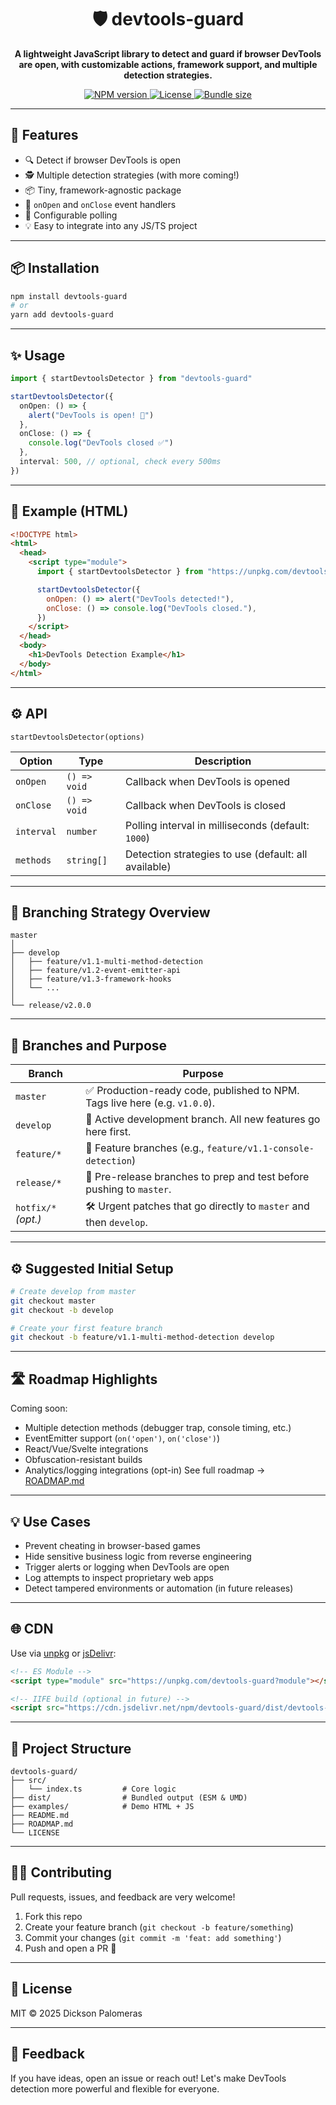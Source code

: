 <h1 align="center">🛡️ devtools-guard</h1>

<p align="center">
  <b>A lightweight JavaScript library to detect and guard if browser DevTools are open, with customizable actions, framework support, and multiple detection strategies.</b>
</p>

<p align="center">
  <a href="https://www.npmjs.com/package/devtools-guard">
    <img alt="NPM version" src="https://img.shields.io/npm/v/devtools-guard.svg">
  </a>
  <a href="https://github.com/DicksonPaL21/devtools-guard/blob/master/LICENSE">
    <img alt="License" src="https://img.shields.io/github/license/DicksonPaL21/devtools-guard">
  </a>
  <a href="https://bundlephobia.com/result?p=devtools-guard">
    <img alt="Bundle size" src="https://img.shields.io/bundlephobia/minzip/devtools-guard">
  </a>
</p>

---

## 🚀 Features

- 🔍 Detect if browser DevTools is open
- 🕵️ Multiple detection strategies (with more coming!)
- 📦 Tiny, framework-agnostic package
- 📣 `onOpen` and `onClose` event handlers
- 🔧 Configurable polling
- 💡 Easy to integrate into any JS/TS project

---

## 📦 Installation

```bash
npm install devtools-guard
# or
yarn add devtools-guard
```

---

## ✨ Usage

```ts
import { startDevtoolsDetector } from "devtools-guard"

startDevtoolsDetector({
  onOpen: () => {
    alert("DevTools is open! 🚨")
  },
  onClose: () => {
    console.log("DevTools closed ✅")
  },
  interval: 500, // optional, check every 500ms
})
```

---

## 🧪 Example (HTML)

```html
<!DOCTYPE html>
<html>
  <head>
    <script type="module">
      import { startDevtoolsDetector } from "https://unpkg.com/devtools-guard?module"

      startDevtoolsDetector({
        onOpen: () => alert("DevTools detected!"),
        onClose: () => console.log("DevTools closed."),
      })
    </script>
  </head>
  <body>
    <h1>DevTools Detection Example</h1>
  </body>
</html>
```

---

## ⚙️ API

`startDevtoolsDetector(options)`

| Option     | Type         | Description                                          |
| ---------- | ------------ | ---------------------------------------------------- |
| `onOpen`   | `() => void` | Callback when DevTools is opened                     |
| `onClose`  | `() => void` | Callback when DevTools is closed                     |
| `interval` | `number`     | Polling interval in milliseconds (default: `1000`)   |
| `methods`  | `string[]`   | Detection strategies to use (default: all available) |

---

## 🧭 Branching Strategy Overview

```
master
│
├── develop
│   ├── feature/v1.1-multi-method-detection
│   ├── feature/v1.2-event-emitter-api
│   ├── feature/v1.3-framework-hooks
│   └── ...
│
└── release/v2.0.0
```

---

## 🌿 Branches and Purpose

| Branch              | Purpose                                                                     |
| ------------------- | --------------------------------------------------------------------------- |
| `master`            | ✅ Production-ready code, published to NPM. Tags live here (e.g. `v1.0.0`). |
| `develop`           | 🌱 Active development branch. All new features go here first.               |
| `feature/*`         | 🧩 Feature branches (e.g., `feature/v1.1-console-detection`)                |
| `release/*`         | 🚀 Pre-release branches to prep and test before pushing to `master`.        |
| `hotfix/*` _(opt.)_ | 🛠 Urgent patches that go directly to `master` and then `develop`.           |

---

## ⚙️ Suggested Initial Setup

```bash
# Create develop from master
git checkout master
git checkout -b develop

# Create your first feature branch
git checkout -b feature/v1.1-multi-method-detection develop
```

---

## 🛣️ Roadmap Highlights

Coming soon:

- Multiple detection methods (debugger trap, console timing, etc.)
- EventEmitter support (`on('open')`, `on('close')`)
- React/Vue/Svelte integrations
- Obfuscation-resistant builds
- Analytics/logging integrations (opt-in)
  See full roadmap → [ROADMAP.md](https://github.com/DicksonPaL21/devtools-guard/blob/master/ROADMAP.md)

---

## 💡 Use Cases

- Prevent cheating in browser-based games
- Hide sensitive business logic from reverse engineering
- Trigger alerts or logging when DevTools are open
- Log attempts to inspect proprietary web apps
- Detect tampered environments or automation (in future releases)

---

## 🌐 CDN

Use via [unpkg](https://unpkg.com/) or [jsDelivr](https://cdn.jsdelivr.net/):

```html
<!-- ES Module -->
<script type="module" src="https://unpkg.com/devtools-guard?module"></script>

<!-- IIFE build (optional in future) -->
<script src="https://cdn.jsdelivr.net/npm/devtools-guard/dist/devtools-guard.iife.js"></script>
```

---

## 📁 Project Structure

```
devtools-guard/
├── src/
│   └── index.ts         # Core logic
├── dist/                # Bundled output (ESM & UMD)
├── examples/            # Demo HTML + JS
├── README.md
├── ROADMAP.md
└── LICENSE
```

---

## 🧑‍💻 Contributing

Pull requests, issues, and feedback are very welcome!

1. Fork this repo
2. Create your feature branch (`git checkout -b feature/something`)
3. Commit your changes (`git commit -m 'feat: add something'`)
4. Push and open a PR 🎉

---

## 📃 License

MIT © 2025 Dickson Palomeras

---

## 📣 Feedback

If you have ideas, open an issue or reach out! Let's make DevTools detection more powerful and flexible for everyone.
